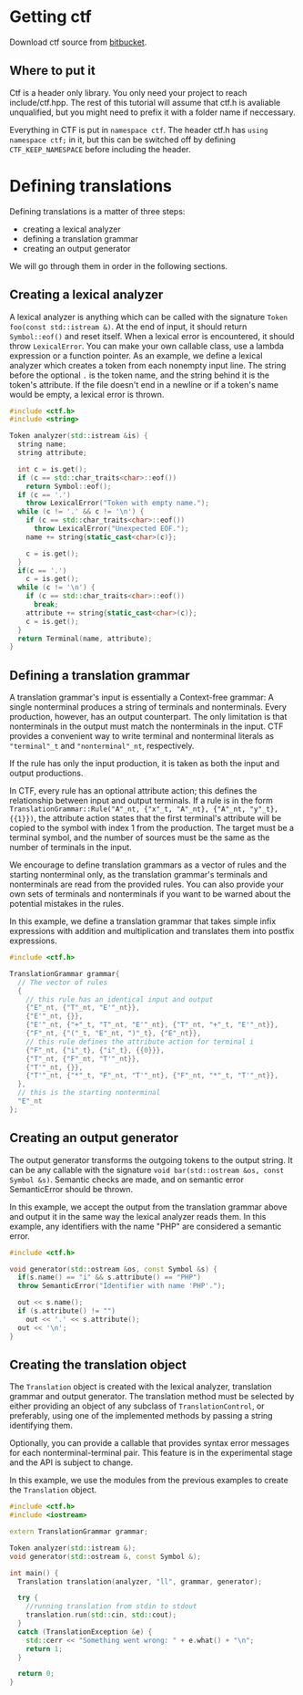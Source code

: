 # Getting ctf

Download ctf source from [bitbucket](https://bitbucket.org/RadekVit/ctf/src).

## Where to put it

Ctf is a header only library. You only need your project to reach include/ctf.hpp.
The rest of this tutorial will assume that ctf.h is avaliable unqualified, but you might need to prefix it with a folder name if neccessary.

Everything in CTF is put in `namespace ctf`. The header ctf.h has `using namespace ctf;` in it, but this can be switched off by defining `CTF_KEEP_NAMESPACE` before including the header.

# Defining translations

Defining translations is a matter of three steps:
 * creating a lexical analyzer
 * defining a translation grammar
 * creating an output generator

We will go through them in order in the following sections.

## Creating a lexical analyzer

A lexical analyzer is anything which can be called with the signature `Token foo(const std::istream &)`. At the end of input, it should return `Symbol::eof()` and reset itself. When a lexical error is encountered, it should throw `LexicalError`.
You can make your own callable class, use a lambda expression or a function pointer. As an example, we define a lexical analyzer which creates a token from each nonempty input line. The string before the optional `.` is the token name, and the string behind it is the token's attribute. If the file doesn't end in a newline or if a token's name would be empty, a lexical error is thrown.

```c++
#include <ctf.h>
#include <string>

Token analyzer(std::istream &is) {
  string name;
  string attribute;

  int c = is.get();
  if (c == std::char_traits<char>::eof())
    return Symbol::eof();
  if (c == '.')
    throw LexicalError("Token with empty name.");
  while (c != '.' && c != '\n') {
    if (c == std::char_traits<char>::eof())
      throw LexicalError("Unexpected EOF.");
    name += string{static_cast<char>(c)};

    c = is.get();
  }
  if(c == '.')
    c = is.get();
  while (c != '\n') {
    if (c == std::char_traits<char>::eof())
      break;
    attribute += string{static_cast<char>(c)};
    c = is.get();
  }
  return Terminal(name, attribute);
}
```

## Defining a translation grammar

A translation grammar's input is essentially a Context-free grammar: A single nonterminal produces a string of terminals and nonterminals. Every production, however, has an output counterpart. The only limitation is that nonterminals in the output must match the nonterminals in the input. CTF provides a convenient way to write terminal and nonterminal literals as `"terminal"_t` and `"nonterminal"_nt`, respectively.


If the rule has only the input production, it is taken as both the input and output productions.

In CTF, every rule has an optional attribute action; this defines the relationship between input and output terminals. If a rule is in the form `TranslationGrammar::Rule("A"_nt, {"x"_t, "A"_nt}, {"A"_nt, "y"_t}, {{1}})`, the attribute action states that the first terminal's attribute will be copied to the symbol with index 1 from the production. The target must be a terminal symbol, and the number of sources must be the same as the number of terminals in the input.

We encourage to define translation grammars as a vector of rules and the starting nonterminal only, as the translation grammar's terminals and nonterminals are read from the provided rules. You can also provide your own sets of terminals and nonterminals if you want to be warned about the potential mistakes in the rules.

In this example, we define a translation grammar that takes simple infix expressions with addition and multiplication and translates them into postfix expressions.

```c++
#include <ctf.h>

TranslationGrammar grammar{
  // The vector of rules
  {
	// this rule has an identical input and output
    {"E"_nt, {"T"_nt, "E'"_nt}},
    {"E'"_nt, {}},
    {"E'"_nt, {"+"_t, "T"_nt, "E'"_nt}, {"T"_nt, "+"_t, "E'"_nt}},
    {"F"_nt, {"("_t, "E"_nt, ")"_t}, {"E"_nt}},
	// this rule defines the attribute action for terminal i
    {"F"_nt, {"i"_t}, {"i"_t}, {{0}}},
    {"T"_nt, {"F"_nt, "T'"_nt}},
    {"T'"_nt, {}},
    {"T'"_nt, {"*"_t, "F"_nt, "T'"_nt}, {"F"_nt, "*"_t, "T'"_nt}},
  },
  // this is the starting nonterminal
  "E"_nt
};
```

## Creating an output generator

The output generator transforms the outgoing tokens to the output string. It can be any callable with the signature `void bar(std::ostream &os, const Symbol &s)`. Semantic checks are made, and on semantic error SemanticError should be thrown.

In this example, we accept the output from the translation grammar above and output it in the same way the lexical analyzer reads them. In this example, any identifiers with the name "PHP" are considered a semantic error.

```c++
#include <ctf.h>

void generator(std::ostream &os, const Symbol &s) {
  if(s.name() == "i" && s.attribute() == "PHP")
  throw SemanticError("Identifier with name 'PHP'.");

  out << s.name();
  if (s.attribute() != "")
    out << '.' << s.attribute();
  out << '\n';
}
```

## Creating the translation object

The `Translation` object is created with the lexical analyzer, translation grammar and output generator. The translation method must be selected by either providing an object of any subclass of `TranslationControl`, or preferably, using one of the implemented methods by passing a string identifying them.

Optionally, you can provide a callable that provides syntax error messages for each nonterminal-terminal pair. This feature is in the experimental stage and the API is subject to change.

In this example, we use the modules from the previous examples to create the `Translation` object.

```c++
#include <ctf.h>
#include <iostream>

extern TranslationGrammar grammar;

Token analyzer(std::istream &);
void generator(std::ostream &, const Symbol &);

int main() {
  Translation translation(analyzer, "ll", grammar, generator);

  try {
    //running translation from stdin to stdout
    translation.run(std::cin, std::cout);
  }
  catch (TranslationException &e) {
    std::cerr << "Something went wrong: " + e.what() + "\n";
	return 1;
  }

  return 0;
}
```
